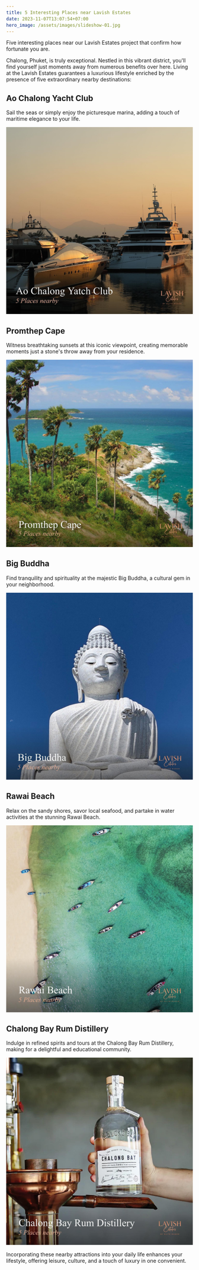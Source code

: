 ```yaml
---
title: 5 Interesting Places near Lavish Estates
date: 2023-11-07T13:07:54+07:00
hero_image: /assets/images/slideshow-01.jpg
---
```


Five interesting places near our Lavish Estates project that confirm how fortunate you are.

Chalong, Phuket, is truly exceptional. Nestled in this vibrant district, you'll find yourself just moments away from numerous benefits over here. Living at the Lavish Estates guarantees a luxurious lifestyle enriched by the presence of five extraordinary nearby destinations:

## Ao Chalong Yacht Club
Sail the seas or simply enjoy the picturesque marina, adding a touch of maritime elegance to your life.

![Interesting Place](/assets/images/lavish-estates-interesting-places-01.jpg)

## Promthep Cape
Witness breathtaking sunsets at this iconic viewpoint, creating memorable moments just a stone's throw away from your residence.

![Interesting Place](/assets/images/lavish-estates-interesting-places-02.jpg)

## Big Buddha
Find tranquility and spirituality at the majestic Big Buddha, a cultural gem in your neighborhood.

![Interesting Place](/assets/images/lavish-estates-interesting-places-03.jpg)

## Rawai Beach
Relax on the sandy shores, savor local seafood, and partake in water activities at the stunning Rawai Beach.

![Interesting Place](/assets/images/lavish-estates-interesting-places-04.jpg)

## Chalong Bay Rum Distillery
Indulge in refined spirits and tours at the Chalong Bay Rum Distillery, making for a delightful and educational community.

![Interesting Place](/assets/images/lavish-estates-interesting-places-05.jpg)


Incorporating these nearby attractions into your daily life enhances your lifestyle, offering leisure, culture, and a touch of luxury in one convenient.
